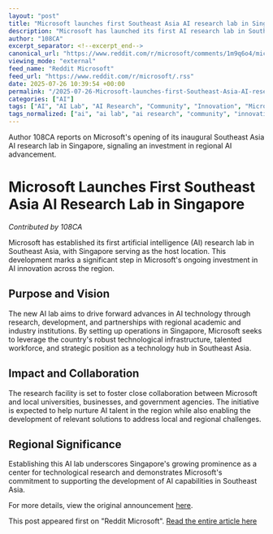 ```yaml
---
layout: "post"
title: "Microsoft launches first Southeast Asia AI research lab in Singapore"
description: "Microsoft has launched its first AI research lab in Southeast Asia, located in Singapore. This move aims to drive AI innovation, research, and talent development within the region. The lab's presence is expected to enhance collaboration with local institutions and foster the growth of AI expertise."
author: "108CA"
excerpt_separator: <!--excerpt_end-->
canonical_url: "https://www.reddit.com/r/microsoft/comments/1m9q6o4/microsoft_launches_first_southeast_asia_ai/"
viewing_mode: "external"
feed_name: "Reddit Microsoft"
feed_url: "https://www.reddit.com/r/microsoft/.rss"
date: 2025-07-26 10:39:54 +00:00
permalink: "/2025-07-26-Microsoft-launches-first-Southeast-Asia-AI-research-lab-in-Singapore.html"
categories: ["AI"]
tags: ["AI", "AI Lab", "AI Research", "Community", "Innovation", "Microsoft", "Regional Collaboration", "Research Lab", "Singapore", "Southeast Asia", "Talent Development", "Technology"]
tags_normalized: ["ai", "ai lab", "ai research", "community", "innovation", "microsoft", "regional collaboration", "research lab", "singapore", "southeast asia", "talent development", "technology"]
---
```


Author 108CA reports on Microsoft's opening of its inaugural Southeast Asia AI research lab in Singapore, signaling an investment in regional AI advancement.<!--excerpt_end-->

# Microsoft Launches First Southeast Asia AI Research Lab in Singapore

*Contributed by 108CA*

Microsoft has established its first artificial intelligence (AI) research lab in Southeast Asia, with Singapore serving as the host location. This development marks a significant step in Microsoft's ongoing investment in AI innovation across the region.

## Purpose and Vision

The new AI lab aims to drive forward advances in AI technology through research, development, and partnerships with regional academic and industry institutions. By setting up operations in Singapore, Microsoft seeks to leverage the country's robust technological infrastructure, talented workforce, and strategic position as a technology hub in Southeast Asia.

## Impact and Collaboration

The research facility is set to foster close collaboration between Microsoft and local universities, businesses, and government agencies. The initiative is expected to help nurture AI talent in the region while also enabling the development of relevant solutions to address local and regional challenges.

## Regional Significance

Establishing this AI lab underscores Singapore's growing prominence as a center for technological research and demonstrates Microsoft's commitment to supporting the development of AI capabilities in Southeast Asia.

For more details, view the original announcement [here](https://theindependent.sg/microsoft-launches-first-southeast-asia-ai-research-lab-in-singapore/).

This post appeared first on "Reddit Microsoft". [Read the entire article here](https://www.reddit.com/r/microsoft/comments/1m9q6o4/microsoft_launches_first_southeast_asia_ai/)
